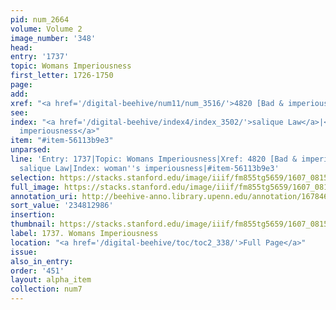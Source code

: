 ```yaml
---
pid: num_2664
volume: Volume 2
image_number: '348'
head:
entry: '1737'
topic: Womans Imperiousness
first_letter: 1726-1750
page:
add:
xref: "<a href='/digital-beehive/num11/num_3516/'>4820 [Bad & imperious Women]</a>"
see:
index: "<a href='/digital-beehive/index4/index_3502/'>salique Law</a>|<a href='/digital-beehive/index5/index_4594/'>woman's
  imperiousness</a>"
item: "#item-56113b9e3"
unparsed:
line: 'Entry: 1737|Topic: Womans Imperiousness|Xref: 4820 [Bad & imperious Women]|Index:
  salique Law|Index: woman''s imperiousness|#item-56113b9e3'
selection: https://stacks.stanford.edu/image/iiif/fm855tg5659/1607_0815/851,2986,2947,628/full/0/default.jpg
full_image: https://stacks.stanford.edu/image/iiif/fm855tg5659/1607_0815/full/full/0/default.jpg
annotation_uri: http://beehive-anno.library.upenn.edu/annotation/1678462719951
sort_value: '234812986'
insertion:
thumbnail: https://stacks.stanford.edu/image/iiif/fm855tg5659/1607_0815/851,2986,600,180/250,/0/default.jpg
label: 1737. Womans Imperiousness
location: "<a href='/digital-beehive/toc/toc2_338/'>Full Page</a>"
issue:
also_in_entry:
order: '451'
layout: alpha_item
collection: num7
---
```

